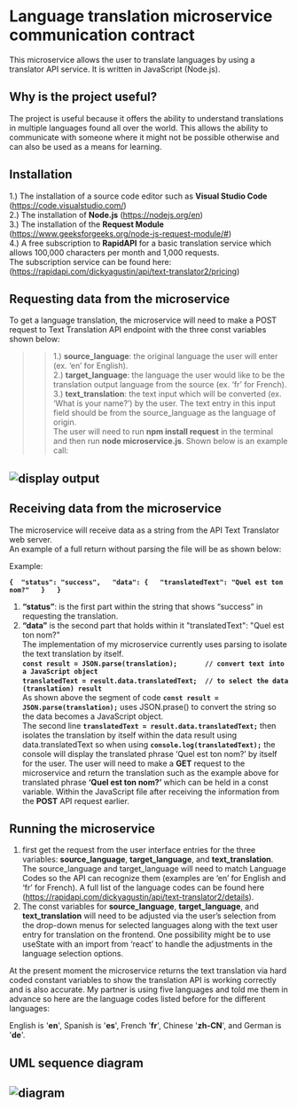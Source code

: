 # Language translation microservice communication contract

This microservice allows the user to translate languages by using a translator API service. It is written in JavaScript (Node.js).

## Why is the project useful?

The project is useful because it offers the ability to understand translations in multiple languages found all over the world. This allows the ability to communicate with someone where it might not be possible otherwise and can also be used as a means for learning.

## Installation

1.) The installation of a source code editor such as **Visual Studio Code** (https://code.visualstudio.com/)  
2.) The installation of **Node.js** (https://nodejs.org/en)  
3.) The installation of the **Request Module** (https://www.geeksforgeeks.org/node-js-request-module/#)  
4.) A free subscription to **RapidAPI** for a basic translation service which allows 100,000 characters per month and 1,000 requests.  
    The subscription service can be found here: (https://rapidapi.com/dickyagustin/api/text-translator2/pricing)

## Requesting data from the microservice

To get a language translation, the microservice will need to make a POST request to Text Translation API endpoint with the three const variables shown below:    
>>1.)	**source_language**: the original language the user will enter (ex. ‘en’ for English).  
>>2.)	**target_language**: the language the user would like to be the translation output language from the source (ex. ‘fr’ for French).  
>>3.)	**text_translation**: the text input which will be converted (ex. ‘What is your name?’) by the user. The text entry in this input field should be from the     source_language as the language of origin.  
The user will need to run **npm install request** in the terminal and then run **node microservice.js**. Shown below is an example call:

![display output](https://user-images.githubusercontent.com/91235854/236703295-9cd4fc82-bfb5-411e-8280-256914e0d22e.png)
---

## Receiving data from the microservice

The microservice will receive data as a string from the API Text Translator web server.  
An example of a full return without parsing the file will be as shown below:  

Example:  

**`{ 
    "status": "success",  
    "data": {  
        "translatedText": "Quel est ton nom?"  
    }  
}  `**
1.	**“status”**: is the first part within the string that shows “success” in requesting the translation.  
2.	**“data”** is the second part that holds within it "translatedText": "Quel est ton nom?"  
The implementation of my microservice currently uses parsing to isolate the text translation by itself.  
**`const result = JSON.parse(translation);       // convert text into a JavaScript object`**  
**`translatedText = result.data.translatedText;  // to select the data (translation) result`**  
As shown above the segment of code **`const result = JSON.parse(translation);`** uses JSON.prase() to convert the string so the data becomes a JavaScript object.  
The second line **`translatedText = result.data.translatedText;`**  then isolates the translation by itself within the data result using data.translatedText so when using **`console.log(translatedText);`** the console will display the translated phrase ‘Quel est ton nom?’ by itself for the user.
The user will need to make a **GET** request to the microservice and return the translation such as the example above for translated phrase **‘Quel est ton nom?’** which can be held in a const variable. Within the JavaScript file after receiving the information from the **POST** API request earlier. 

## Running the microservice

1. first get the request from the user interface entries for the three variables: **source_language**, **target_language**, and **text_translation**.   The source_language and target_language will need to match Language Codes so the API can recognize them (examples are ‘en’ for English and ‘fr’ for French). A full list of the language codes can be found here (https://rapidapi.com/dickyagustin/api/text-translator2/details).
2. The const variables for **source_language**, **target_language**, and **text_translation** will need to be adjusted via the user’s selection from the drop-down menus for selected languages along with the text user entry for translation on the frontend. One possibility might be to use useState with an import from ‘react’ to handle the adjustments in the language selection options. 

At the present moment the microservice returns the text translation via hard coded constant variables to show the translation API is working correctly and is also accurate. My partner is using five languages and told me them in advance so here are the language codes listed before for the different languages:

English is '**en**', Spanish is '**es**', French '**fr**', Chinese '**zh-CN**', and German is '**de**'.

## UML sequence diagram

![diagram](https://user-images.githubusercontent.com/91235854/236703949-4cce281a-6cb9-4c8d-a842-87d4d02b37c0.png)
---










